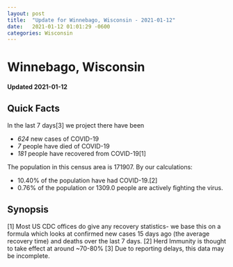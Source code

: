 ```yaml
---
layout: post
title:  "Update for Winnebago, Wisconsin - 2021-01-12"
date:   2021-01-12 01:01:29 -0600
categories: Wisconsin
---
```


# Winnebago, Wisconsin
#### Updated 2021-01-12

## Quick Facts

In the last 7 days[3] we project there have been
- *624* new cases of COVID-19
- *7* people have died of COVID-19
- *181* people have recovered from COVID-19[1]

The population in this census area is 171907. By our calculations:
- 10.40% of the population have had COVID-19.[2]
- 0.76% of the population or 1309.0 people are actively fighting the virus.

## Synopsis




[1] Most US CDC offices do give any recovery statistics- we base this on a formula which looks at confirmed new cases
15 days ago (the average recovery time) and deaths over the last 7 days.
[2] Herd Immunity is thought to take effect at around ~70-80%
[3] Due to reporting delays, this data may be incomplete. 
    